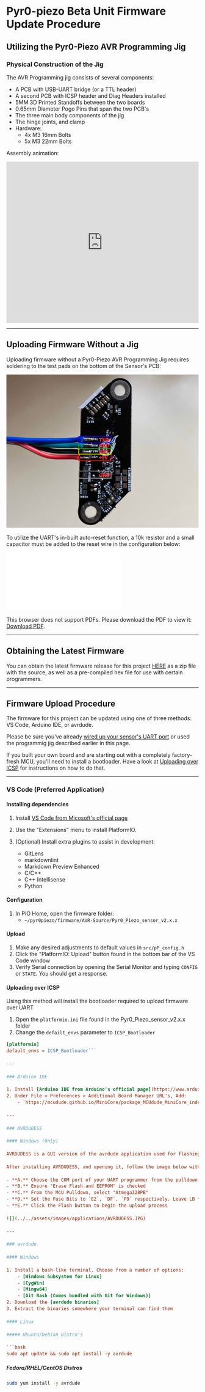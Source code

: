 # Pyr0-piezo Beta Unit Firmware Update Procedure

## Utilizing the Pyr0-Piezo AVR Programming Jig

### Physical Construction of the Jig

The AVR Programming jig consists of several components:

- A PCB with USB-UART bridge (or a TTL header)
- A second PCB with ICSP header and Diag Headers installed
- 5MM 3D Printed Standoffs between the two boards
- 0.65mm Diameter Pogo Pins that span the two PCB's
- The three main body components of the jig
- The hinge joints, and clamp
- Hardware:
  - 4x M3 16mm Bolts
  - 5x M3 22mm Bolts

Assembly animation:

<div style='position:relative; padding-bottom:calc(75.00% + 44px)'>
  <iframe src='https://gfycat.com/ifr/AnimatedInsistentChimpanzee' frameborder='0' scrolling='no' width='100%' height='100%' style='position:absolute;top:0;left:0;' allowfullscreen>
  </iframe>
</div>

---

## Uploading Firmware Without a Jig

Uploading firmware without a Pyr0-Piezo AVR Programming Jig requires soldering to the test pads on the bottom of the Sensor's PCB:

![EasyPiezi UART Wiring](../../assets/images/board-images/easy-piezi/pp-v2.1.2-uart-wiring.png)

To utilize the UART's in-built auto-reset function, a 10k resistor and a small capacitor must be added to the reset wire in the configuration below:

<object data="../../../schematics/other/USB-UART-Wiring-Example.pdf" type="application/pdf" width="100%" height="450px">
    <embed src="../../../schematics/other/USB-UART-Wiring-Example.pdf">
        <p>This browser does not support PDFs. Please download the PDF to view it: <a href="../../../schematics/other/USB-UART-Wiring-Example.pdf">Download PDF</a>.</p>
    </embed>
</object>

---

## Obtaining the Latest Firmware

You can obtain the latest firmware release for this project [HERE](https://github.com/pyr0ball/pyr0piezo/releases/latest) as a zip file with the source, as well as a pre-compiled hex file for use with certain programmers.

---

## Firmware Upload Procedure

The firmware for this project can be updated using one of three methods: VS Code, Arduino IDE, or avrdude.

Please be sure you've already [wired up your sensor's UART port](../../schematics/other/uart-programmer-wiring.md) or used the programmig jig described earlier in this page.

If you built your own board and are starting out with a completely factory-fresh MCU, you'll need to install a bootloader. Have a look at [Uploading over ICSP](https://docs.pyroballpcbs.com/tutorials/firmware-update/beta-unit-firmware-update/#uploading-over-icsp) for instructions on how to do that.

---

### VS Code (Preferred Application)

#### Installing dependencies

1. Install [VS Code from Micosoft's official page](https://code.visualstudio.com/download)
2. Use the "Extensions" menu to install PlatformIO.
3. (Optional) Install extra plugins to assist in development:

    - GitLens
    - markdownlint
    - Markdown Preview Enhanced
    - C/C++
    - C++ Intellisense
    - Python

#### Configuration

1. In PIO Home, open the firmware folder:
    - `~/pyr0piezo/firmware/AVR-Source/Pyr0_Piezo_sensor_v2.x.x`

#### Upload

1. Make any desired adjustments to default values in `src/pP_config.h`
2. Click the "PlatformIO: Upload" button found in the bottom bar of the VS Code window
3. Verify Serial connection by opening the Serial Monitor and typing `CONFIG` or `STATE`. You should get a response.

#### Uploading over ICSP

Using this method will install the bootloader required to upload firmware over UART

1. Open the `platformio.ini` file found in the Pyr0_Piezo_sensor_v2.x.x folder
2. Change the `defailt_envs` parameter to `ICSP_Bootloader`

```ini
[platformio]
default_envs = ICSP_Bootloader```

---

### Arduino IDE

1. Install [Arduino IDE from Arduino's official page](https://www.arduino.cc/en/main/software)
2. Under File > Preferences > Additional Board Manager URL's, Add:
    - `https://mcudude.github.io/MiniCore/package_MCUdude_MiniCore_index.json`

---

### AVRDUDESS

#### Windows (Only)

AVRDUDESS is a GUI version of the avrdude application used for flashing firmware to AVR based MCU's, [and can be found here](https://blog.zakkemble.net/avrdudess-a-gui-for-avrdude/)

After installing AVRDUDESS, and opening it, follow the image below with the settings here:

- **A.** Choose the COM port of your UART programmer from the pulldown menu
- **B.** Ensure "Erase Flash and EEPROM" is checked
- **C.** From the MCU Pulldown, select "Atmega328PB"
- **D.** Set the Fuse Bits to `E2`, `DF`, `F9` respectively. Leave LB *blank*
- **E.** Click the Flash button to begin the upload process

![](../../assets/images/applications/AVRDUDESS.JPG)

---

### avrdude

#### Windows

1. Install a bash-like terminal. Choose from a number of options:
    - [Windows Subsystem for Linux]
    - [CygWin]
    - [Mingw64]
    - [Git Bash (Comes bundled with Git for Windows)]
2. Download the [avrdude binaries]
3. Extract the binaries somewhere your terminal can find them

#### Linux

##### Ubuntu/Debian Distro's

```bash
sudo apt update && sudo apt install -y avrdude
```

##### Fedora/RHEL/CentOS Distros

```bash
sudo yum install -y avrdude
```
